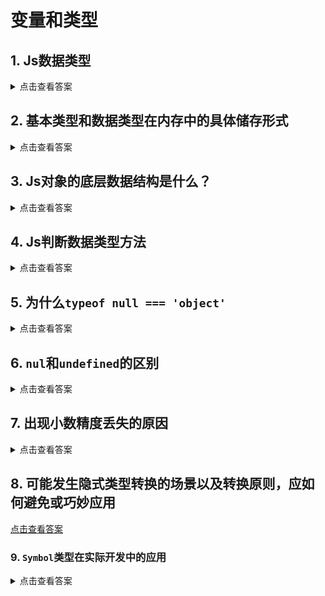 # 变量和类型

## 1.  Js数据类型

<details>
<summary>点击查看答案</summary>

Js变量包含**基本类型**和**引用类型**。

| 基本类型  | 引用类型                |
| --------- | ----------------------- |
| Undefined | Object                  |
| Null      | Function                |
| Boolean   | Date                    |
| String    | RegExp                  |
| Number    | Math（单体内置类型）    |
| Symbol    | Global（单体内置类型）  |
| BigInt    | Boolean（基本包装类型） |
|           | Number（基本包装类型）  |
|           | String（基本包装类型）  |

</details>

## 2. 基本类型和数据类型在内存中的具体储存形式

<details>
<summary>点击查看答案</summary>

基本类型值在内存中占据固定大小的空间，因此被保存在栈内存中。

引用类型的值是对象，保存在堆内存中。

</details>

## 3.  Js对象的底层数据结构是什么？

<details>
<summary>点击查看答案</summary>

散列表（哈希表）

</details>

## 4.  Js判断数据类型方法

<details>
<summary>点击查看答案</summary>

1. `typeof`:
   - 基本类型除null以外均可以准确判断
   - `typeof null === 'object'`
   - 引用类型除function以外均判断为`object`
   - `typeof func === 'function'`

2. `instanceof`: 判断实例对象上的原型链上是否能找到构造函数的原型属性，即判断某个对象是否是另一对象的实例。缺点：只能判断引用类型。
3. `Object.prototype.toString.call()`: 最准确

</details>

## 5.  为什么`typeof null === 'object'`

<details>
<summary>点击查看答案</summary>

`不同的对象在底层都表示为二进制，`typeof`会将二进制的前三位为0判断为`object`，而null用二进制表示全为0，因此将`null`错误的判断为`object`。

</details>

## 6. `nul`和`undefined`的区别

<details>
<summary>点击查看答案</summary>

`undefined`表示变量已声明，但并未初始化。`typeof undefined === 'undefined'`

`null`通常用于已在保存对象的变量，但还没有真正的保存对象。`typeof null === 'object'`

</details>

## 7. 出现小数精度丢失的原因

<details>
<summary>点击查看答案</summary>

1. 小精度丢失原因：`Js`遵守JEEE 754规范，使用双精度存储，占用64bit。其中1bit表正负，52bit表示尾数，11bit表示指数。
2. `JavaScript`最大数字: `Number.MAX_VALUE`
3. `JavaScript`最大安全数字: `Number.MAX_SAFE_INTEGER`
4. 避免精度丢失的方法: 使用字符串传值

</details>

## 8. 可能发生隐式类型转换的场景以及转换原则，应如何避免或巧妙应用

[点击查看答案](./implicitConversion)

### 9. `Symbol`类型在实际开发中的应用
<details>
<summary>点击查看答案</summary>

应用:
  1. 用于对象中的唯一key，防止对象中的某个key不小心被改写或覆盖。
  2. 对象中以`Symbol`为key时，`for in`、`Json.stringify`等会跳过该属性，可以用于模拟私有属性。想要读取所有属性时，可以使用Reflect.ownKeys(obj)。
  3. 消除魔法值。

</details>
